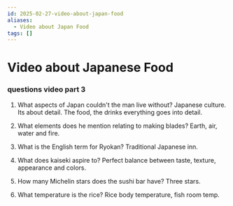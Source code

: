 ```yaml
---
id: 2025-02-27-video-about-japan-food
aliases:
  - Video about Japan Food
tags: []
---
```


# Video about Japanese Food

### questions video part 3

1. What aspects of Japan couldn't the man live without?
   Japanese culture. Its about detail. The food, the drinks everything goes into detail.

2. What elements does he mention relating to making blades?
   Earth, air, water and fire.

3. What is the English term for Ryokan?
   Traditional Japanese inn.

4. What does kaiseki aspire to?
   Perfect balance between taste, texture, appearance and colors.

5. How many Michelin stars does the sushi bar have?
   Three stars.

6. What temperature is the rice?
   Rice body temperature, fish room temp.
